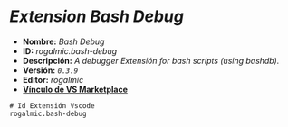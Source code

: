<!-- Autor: Daniel Benjamin Perez Morales -->
<!-- GitHub: https://github.com/DanielBenjaminPerezMoralesDev13 -->
<!-- GitLab: https://gitlab.com/DanielBenjaminPerezMoralesDev13 -->
<!-- Correo electrónico: danielperezdev@proton.me -->

# ***Extension Bash Debug***

- **Nombre:** *Bash Debug*
- **ID:** *rogalmic.bash-debug*
- **Descripción:** *A debugger Extensión for bash scripts (using bashdb).*
- **Versión:** *`0.3.9`*
- **Editor:** *rogalmic*
- **[Vínculo de VS Marketplace](https://marketplace.visualstudio.com/items?itemName=rogalmic.bash-debug "https://marketplace.visualstudio.com/items?itemName=rogalmic.bash-debug")**

```plaintext
# Id Extensión Vscode
rogalmic.bash-debug
```
